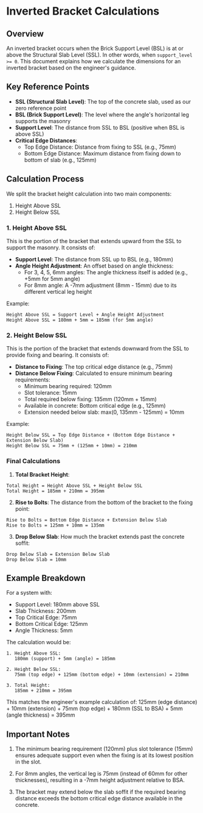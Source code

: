 # Inverted Bracket Calculations

## Overview

An inverted bracket occurs when the Brick Support Level (BSL) is at or above the Structural Slab Level (SSL). In other words, when `support_level >= 0`. This document explains how we calculate the dimensions for an inverted bracket based on the engineer's guidance.

## Key Reference Points

- **SSL (Structural Slab Level)**: The top of the concrete slab, used as our zero reference point
- **BSL (Brick Support Level)**: The level where the angle's horizontal leg supports the masonry
- **Support Level**: The distance from SSL to BSL (positive when BSL is above SSL)
- **Critical Edge Distances**: 
  - Top Edge Distance: Distance from fixing to SSL (e.g., 75mm)
  - Bottom Edge Distance: Maximum distance from fixing down to bottom of slab (e.g., 125mm)

## Calculation Process

We split the bracket height calculation into two main components:
1. Height Above SSL
2. Height Below SSL

### 1. Height Above SSL

This is the portion of the bracket that extends upward from the SSL to support the masonry. It consists of:

- **Support Level**: The distance from SSL up to BSL (e.g., 180mm)
- **Angle Height Adjustment**: An offset based on angle thickness:
  - For 3, 4, 5, 6mm angles: The angle thickness itself is added (e.g., +5mm for 5mm angle)
  - For 8mm angle: A -7mm adjustment (8mm - 15mm) due to its different vertical leg height

Example:
```
Height Above SSL = Support Level + Angle Height Adjustment
Height Above SSL = 180mm + 5mm = 185mm (for 5mm angle)
```

### 2. Height Below SSL

This is the portion of the bracket that extends downward from the SSL to provide fixing and bearing. It consists of:

- **Distance to Fixing**: The top critical edge distance (e.g., 75mm)
- **Distance Below Fixing**: Calculated to ensure minimum bearing requirements:
  - Minimum bearing required: 120mm
  - Slot tolerance: 15mm
  - Total required below fixing: 135mm (120mm + 15mm)
  - Available in concrete: Bottom critical edge (e.g., 125mm)
  - Extension needed below slab: max(0, 135mm - 125mm) = 10mm

Example:
```
Height Below SSL = Top Edge Distance + (Bottom Edge Distance + Extension Below Slab)
Height Below SSL = 75mm + (125mm + 10mm) = 210mm
```

### Final Calculations

1. **Total Bracket Height**:
```
Total Height = Height Above SSL + Height Below SSL
Total Height = 185mm + 210mm = 395mm
```

2. **Rise to Bolts**:
The distance from the bottom of the bracket to the fixing point:
```
Rise to Bolts = Bottom Edge Distance + Extension Below Slab
Rise to Bolts = 125mm + 10mm = 135mm
```

3. **Drop Below Slab**:
How much the bracket extends past the concrete soffit:
```
Drop Below Slab = Extension Below Slab
Drop Below Slab = 10mm
```

## Example Breakdown

For a system with:
- Support Level: 180mm above SSL
- Slab Thickness: 200mm
- Top Critical Edge: 75mm
- Bottom Critical Edge: 125mm
- Angle Thickness: 5mm

The calculation would be:
```
1. Height Above SSL:
   180mm (support) + 5mm (angle) = 185mm

2. Height Below SSL:
   75mm (top edge) + 125mm (bottom edge) + 10mm (extension) = 210mm

3. Total Height:
   185mm + 210mm = 395mm
```

This matches the engineer's example calculation of:
125mm (edge distance) + 10mm (extension) + 75mm (top edge) + 180mm (SSL to BSA) + 5mm (angle thickness) = 395mm

## Important Notes

1. The minimum bearing requirement (120mm) plus slot tolerance (15mm) ensures adequate support even when the fixing is at its lowest position in the slot.

2. For 8mm angles, the vertical leg is 75mm (instead of 60mm for other thicknesses), resulting in a -7mm height adjustment relative to BSA.

3. The bracket may extend below the slab soffit if the required bearing distance exceeds the bottom critical edge distance available in the concrete. 